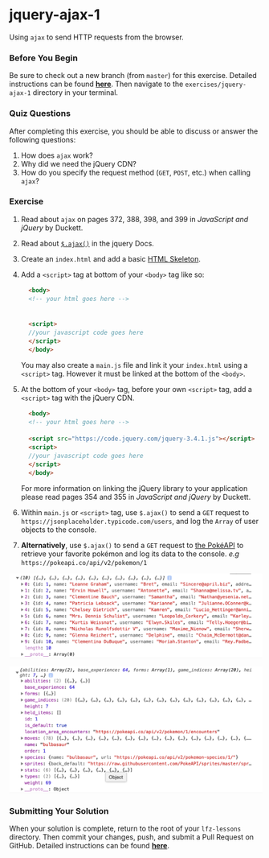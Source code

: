 # jquery-ajax-1

Using `ajax` to send HTTP requests from the browser.

### Before You Begin

Be sure to check out a new branch (from `master`) for this exercise. Detailed instructions can be found [**here**](../../guides/before-each-exercise.md). Then navigate to the `exercises/jquery-ajax-1` directory in your terminal.

### Quiz Questions
After completing this exercise, you should be able to discuss or answer the following questions:

1. How does `ajax` work?
1. Why did we need the jQuery CDN?
1. How do you specify the request method (`GET`, `POST`, etc.) when calling `ajax`?

### Exercise

1. Read about `ajax` on pages 372, 388, 398, and 399 in _JavaScript and jQuery_ by Duckett.

1. Read about [`$.ajax()`](https://api.jquery.com/jquery.ajax/) in the jquery Docs.

1. Create an `index.html` and add a basic [HTML Skeleton](../html-skeleton/README.md).

1. Add a `<script>` tag at bottom of your `<body>` tag like so:

    ```html
      <body>
      <!-- your html goes here -->


      <script>
      //your javascript code goes here
      </script>
      </body>
    ```

    You may also create a `main.js` file and link it your `index.html` using a `<script>` tag.  However it must be linked at the bottom of the `<body>`.

1. At the bottom of your `<body>` tag, before your own `<script>` tag, add a `<script>` tag with the jQuery CDN.

    ```html
      <body>
      <!-- your html goes here -->

      <script src="https://code.jquery.com/jquery-3.4.1.js"></script>
      <script>
      //your javascript code goes here
      </script>
      </body>
    ```
    For more information on linking the jQuery library to your application please read pages 354 and 355 in _JavaScript and jQuery_ by Duckett.

1. Within `main.js` or `<script>` tag, use `$.ajax()` to send a `GET` request to `https://jsonplaceholder.typicode.com/users`, and log the `Array` of user objects to the console.

1. **Alternatively**, use `$.ajax()` to send a `GET` request to [the PokéAPI](https://pokeapi.co/docs/v2.html#pokemon) to retrieve your favorite pokémon and log its data to the console. *e.g* `https://pokeapi.co/api/v2/pokemon/1`

![Ajax Users](images/ajax-users.png)

![Ajax Pokémon](images/ajax-pokemon.png)

### Submitting Your Solution

When your solution is complete, return to the root of your `lfz-lessons` directory. Then commit your changes, push, and submit a Pull Request on GitHub. Detailed instructions can be found [**here**](../../guides/after-each-exercise.md).
